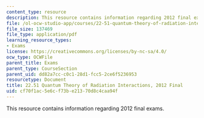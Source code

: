 ```yaml
---
content_type: resource
description: This resource contains information regarding 2012 final exams.
file: /ol-ocw-studio-app/courses/22-51-quantum-theory-of-radiation-interactions-fall-2012/cf70f1ac5e6cf73be21370d8c4caa94f_MIT22_51F12_final_2012.pdf
file_size: 137469
file_type: application/pdf
learning_resource_types:
- Exams
license: https://creativecommons.org/licenses/by-nc-sa/4.0/
ocw_type: OCWFile
parent_title: Exams
parent_type: CourseSection
parent_uid: dd82a7cc-c0c1-28d1-fcc5-2ce6f5236953
resourcetype: Document
title: 22.51 Quantum Theory of Radiation Interactions, 2012 Final
uid: cf70f1ac-5e6c-f73b-e213-70d8c4caa94f
---
```

This resource contains information regarding 2012 final exams.